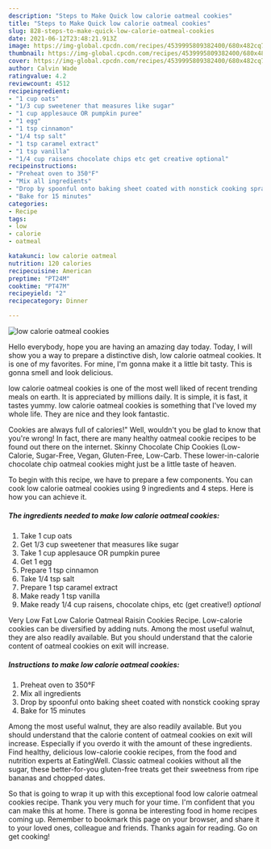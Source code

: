```yaml
---
description: "Steps to Make Quick low calorie oatmeal cookies"
title: "Steps to Make Quick low calorie oatmeal cookies"
slug: 828-steps-to-make-quick-low-calorie-oatmeal-cookies
date: 2021-06-12T23:48:21.913Z
image: https://img-global.cpcdn.com/recipes/4539995809382400/680x482cq70/low-calorie-oatmeal-cookies-recipe-main-photo.jpg
thumbnail: https://img-global.cpcdn.com/recipes/4539995809382400/680x482cq70/low-calorie-oatmeal-cookies-recipe-main-photo.jpg
cover: https://img-global.cpcdn.com/recipes/4539995809382400/680x482cq70/low-calorie-oatmeal-cookies-recipe-main-photo.jpg
author: Calvin Wade
ratingvalue: 4.2
reviewcount: 4512
recipeingredient:
- "1 cup oats"
- "1/3 cup sweetener that measures like sugar"
- "1 cup applesauce OR pumpkin puree"
- "1 egg"
- "1 tsp cinnamon"
- "1/4 tsp salt"
- "1 tsp caramel extract"
- "1 tsp vanilla"
- "1/4 cup raisens chocolate chips etc get creative optional"
recipeinstructions:
- "Preheat oven to 350°F"
- "Mix all ingredients"
- "Drop by spoonful onto baking sheet coated with nonstick cooking spray"
- "Bake for 15 minutes"
categories:
- Recipe
tags:
- low
- calorie
- oatmeal

katakunci: low calorie oatmeal 
nutrition: 120 calories
recipecuisine: American
preptime: "PT24M"
cooktime: "PT47M"
recipeyield: "2"
recipecategory: Dinner

---
```



![low calorie oatmeal cookies](https://img-global.cpcdn.com/recipes/4539995809382400/680x482cq70/low-calorie-oatmeal-cookies-recipe-main-photo.jpg)

Hello everybody, hope you are having an amazing day today. Today, I will show you a way to prepare a distinctive dish, low calorie oatmeal cookies. It is one of my favorites. For mine, I'm gonna make it a little bit tasty. This is gonna smell and look delicious.

low calorie oatmeal cookies is one of the most well liked of recent trending meals on earth. It is appreciated by millions daily. It is simple, it is fast, it tastes yummy. low calorie oatmeal cookies is something that I've loved my whole life. They are nice and they look fantastic.

Cookies are always full of calories!&#34; Well, wouldn&#39;t you be glad to know that you&#39;re wrong! In fact, there are many healthy oatmeal cookie recipes to be found out there on the internet. Skinny Chocolate Chip Cookies (Low-Calorie, Sugar-Free, Vegan, Gluten-Free, Low-Carb. These lower-in-calorie chocolate chip oatmeal cookies might just be a little taste of heaven.


To begin with this recipe, we have to prepare a few components. You can cook low calorie oatmeal cookies using 9 ingredients and 4 steps. Here is how you can achieve it.

<!--inarticleads1-->

##### The ingredients needed to make low calorie oatmeal cookies:

1. Take 1 cup oats
1. Get 1/3 cup sweetener that measures like sugar
1. Take 1 cup applesauce OR pumpkin puree
1. Get 1 egg
1. Prepare 1 tsp cinnamon
1. Take 1/4 tsp salt
1. Prepare 1 tsp caramel extract
1. Make ready 1 tsp vanilla
1. Make ready 1/4 cup raisens, chocolate chips, etc (get creative!) *optional*


Very Low Fat Low Calorie Oatmeal Raisin Cookies Recipe. Low-calorie cookies can be diversified by adding nuts. Among the most useful walnut, they are also readily available. But you should understand that the calorie content of oatmeal cookies on exit will increase. 

<!--inarticleads2-->

##### Instructions to make low calorie oatmeal cookies:

1. Preheat oven to 350°F
1. Mix all ingredients
1. Drop by spoonful onto baking sheet coated with nonstick cooking spray
1. Bake for 15 minutes


Among the most useful walnut, they are also readily available. But you should understand that the calorie content of oatmeal cookies on exit will increase. Especially if you overdo it with the amount of these ingredients. Find healthy, delicious low-calorie cookie recipes, from the food and nutrition experts at EatingWell. Classic oatmeal cookies without all the sugar, these better-for-you gluten-free treats get their sweetness from ripe bananas and chopped dates. 

So that is going to wrap it up with this exceptional food low calorie oatmeal cookies recipe. Thank you very much for your time. I'm confident that you can make this at home. There is gonna be interesting food in home recipes coming up. Remember to bookmark this page on your browser, and share it to your loved ones, colleague and friends. Thanks again for reading. Go on get cooking!
